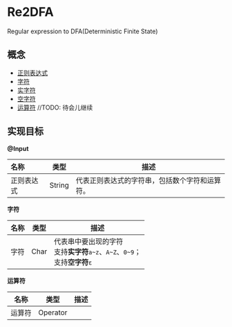 <!--
 * @Author: LetMeFly
 * @Date: 2022-03-28 15:29:51
 * @LastEditors: LetMeFly
 * @LastEditTime: 2022-03-28 16:15:14
-->
# Re2DFA

Regular expression to DFA(Deterministic Finite State)

## 概念

+ [正则表达式](#RegularExpression)
+ [字符](#Character)
+ [实字符](#)
+ [空字符](#)
+ [运算符](#)
//TODO: 待会儿继续
## 实现目标

**@Input**

| 名称       | 类型   | 描述                                           |
| :--------- | ------ | ---------------------------------------------- |
| 正则表达式<a id="RegularExpression"></a> | String | 代表正则表达式的字符串，包括数个字符和运算符。 |

**字符**

| 名称 | 类型 | 描述                                                         |
| ---- | ---- | ------------------------------------------------------------ |
| <a id="Character">字符</a> | Char | 代表串中要出现的字符<br/>支持**实字符**```a~z```、```A~Z```、```0~9```；<br/>支持**空字符**```ε``` |

**运算符**

| 名称   | 类型     | 描述 |
| ------ | -------- | ---- |
| 运算符 | Operator |      |

